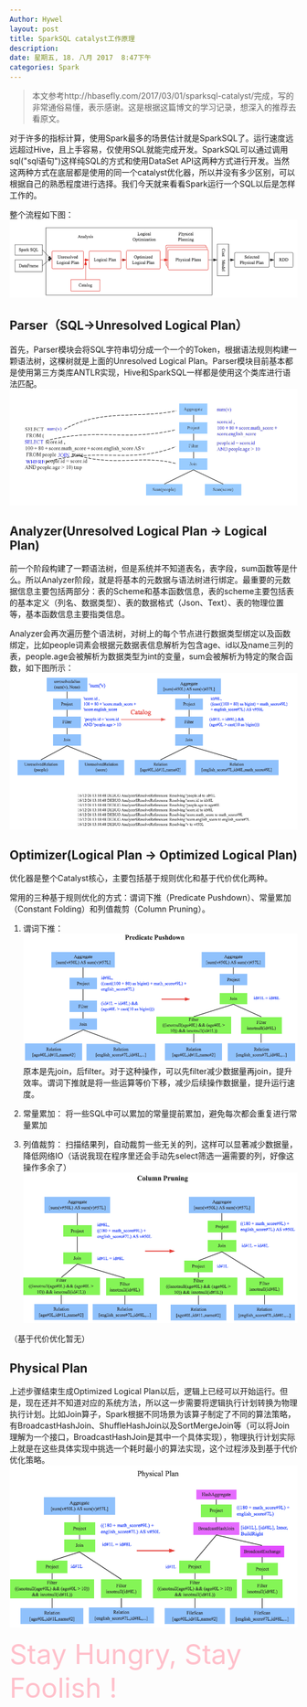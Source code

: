 ```yaml
---
Author: Hywel
layout: post
title: SparkSQL catalyst工作原理
description: 
date: 星期五, 18. 八月 2017  8:47下午
categories: Spark 
---
```

> 本文参考http://hbasefly.com/2017/03/01/sparksql-catalyst/完成，写的非常通俗易懂，表示感谢。这是根据这篇博文的学习记录，想深入的推荐去看原文。

对于许多的指标计算，使用Spark最多的场景估计就是SparkSQL了。运行速度远远超过Hive，且上手容易，仅使用SQL就能完成开发。SparkSQL可以通过调用sql("sql语句")这样纯SQL的方式和使用DataSet API这两种方式进行开发。当然这两种方式在底层都是使用的同一个catalyst优化器，所以并没有多少区别，可以根据自己的熟悉程度进行选择。我们今天就来看看Spark运行一个SQL以后是怎样工作的。

整个流程如下图：
![SparkSQL执行流程](/assets/image/postImg/Spark/sparkSQL-catalyst.png)

## Parser（SQL->Unresolved Logical Plan）
首先，Parser模块会将SQL字符串切分成一个一个的Token，根据语法规则构建一颗语法树，这棵树就是上面的Unresolved Logical Plan。Parser模块目前基本都是使用第三方类库ANTLR实现，Hive和SparkSQL一样都是使用这个类库进行语法匹配。
![SparkSQL执行流程](/assets/image/postImg/Spark/sparkSQL-Parser)

## Analyzer(Unresolved Logical Plan -> Logical Plan)
前一个阶段构建了一颗语法树，但是系统并不知道表名，表字段，sum函数等是什么。所以Analyzer阶段，就是将基本的元数据与语法树进行绑定。最重要的元数据信息主要包括两部分：表的Scheme和基本函数信息，表的scheme主要包括表的基本定义（列名、数据类型）、表的数据格式（Json、Text）、表的物理位置等，基本函数信息主要指类信息。

Analyzer会再次遍历整个语法树，对树上的每个节点进行数据类型绑定以及函数绑定，比如people词素会根据元数据表信息解析为包含age、id以及name三列的表，people.age会被解析为数据类型为int的变量，sum会被解析为特定的聚合函数，如下图所示：
![SparkSQL执行流程](/assets/image/postImg/Spark/sparkSQL-Analyzer)

## Optimizer(Logical Plan -> Optimized Logical Plan)
优化器是整个Catalyst核心，主要包括基于规则优化和基于代价优化两种。

常用的三种基于规则优化的方式：谓词下推（Predicate Pushdown）、常量累加（Constant Folding）和列值裁剪（Column Pruning）。
1. 谓词下推：
![谓词下推](/assets/image/postImg/Spark/sparkSQL-PredicatePushdown)
原本是先join，后filter。对于这种操作，可以先filter减少数据量再join，提升效率。谓词下推就是将一些运算等价下移，减少后续操作数据量，提升运行速度。

2. 常量累加：
将一些SQL中可以累加的常量提前累加，避免每次都会重复进行常量累加

3. 列值裁剪：
扫描结果列，自动裁剪一些无关的列，这样可以显著减少数据量，降低网络IO（话说我现在程序里还会手动先select筛选一遍需要的列，好像这操作多余了）
![列值裁剪](/assets/image/postImg/Spark/sparkSQL-ColumnPruning)

（基于代价优化暂无）

## Physical Plan
上述步骤结束生成Optimized Logical Plan以后，逻辑上已经可以开始运行。但是，现在还并不知道对应的系统方法，所以这一步需要将逻辑执行计划转换为物理执行计划。比如Join算子，Spark根据不同场景为该算子制定了不同的算法策略，有BroadcastHashJoin、ShuffleHashJoin以及SortMergeJoin等（可以将Join理解为一个接口，BroadcastHashJoin是其中一个具体实现），物理执行计划实际上就是在这些具体实现中挑选一个耗时最小的算法实现，这个过程涉及到基于代价优化策略。
![物理执行计划](/assets/image/postImg/Spark/sparkSQL-PhysicalPlan)

<font color="pink" size="20">Stay Hungry, Stay Foolish !</font>
